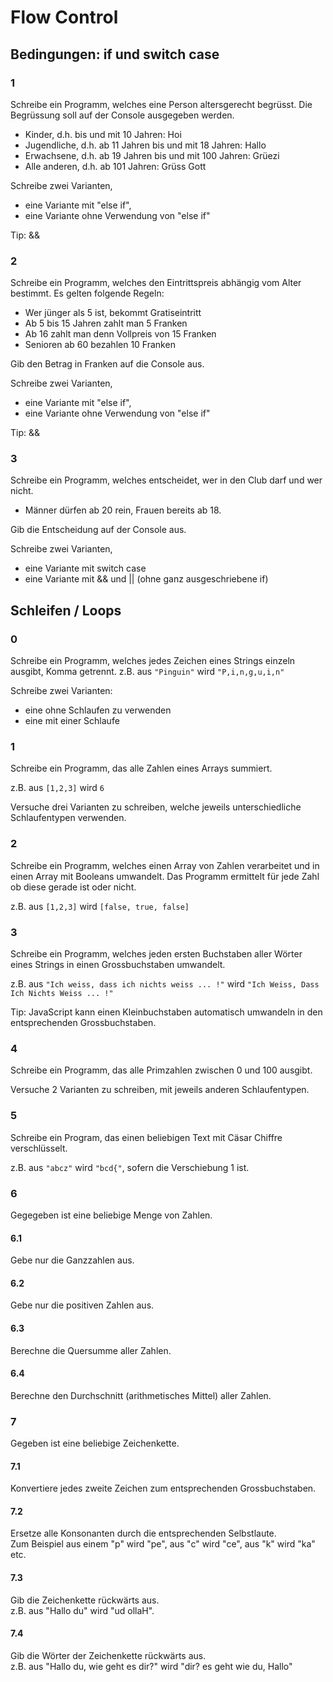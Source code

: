 # Flow Control

## Bedingungen: if und switch case

### 1
Schreibe ein Programm, welches eine Person altersgerecht begrüsst.
Die Begrüssung soll auf der Console ausgegeben werden.

- Kinder, d.h. bis und mit 10 Jahren: Hoi <name>
- Jugendliche, d.h. ab 11 Jahren bis und mit 18 Jahren: Hallo <name>
- Erwachsene, d.h. ab 19 Jahren bis und mit 100 Jahren: Grüezi <name>
- Alle anderen, d.h. ab 101 Jahren: Grüss Gott <name>

Schreibe zwei Varianten,
- eine Variante mit "else if",
- eine Variante ohne Verwendung von "else if"

Tip: &&

### 2
Schreibe ein Programm, welches den Eintrittspreis abhängig vom Alter bestimmt.
Es gelten folgende Regeln:
- Wer jünger als 5 ist, bekommt Gratiseintritt
- Ab 5 bis 15 Jahren zahlt man 5 Franken
- Ab 16 zahlt man denn Vollpreis von 15 Franken
- Senioren ab 60 bezahlen 10 Franken

Gib den Betrag in Franken auf die Console aus.

Schreibe zwei Varianten,
- eine Variante mit "else if",
- eine Variante ohne Verwendung von "else if"

Tip: &&

### 3
Schreibe ein Programm, welches entscheidet, wer in den Club darf und wer nicht.

- Männer dürfen ab 20 rein, Frauen bereits ab 18.

Gib die Entscheidung auf der Console aus.

Schreibe zwei Varianten,
- eine Variante mit switch case
- eine Variante mit && und || (ohne ganz ausgeschriebene if)

## Schleifen / Loops

### 0
Schreibe ein Programm, welches jedes Zeichen eines Strings einzeln ausgibt, Komma getrennt.
z.B. aus `"Pinguin"` wird `"P,i,n,g,u,i,n"`

Schreibe zwei Varianten:
- eine ohne Schlaufen zu verwenden
- eine mit einer Schlaufe

### 1
Schreibe ein Programm, das alle Zahlen eines Arrays summiert.

z.B. aus `[1,2,3]` wird `6`

Versuche drei Varianten zu schreiben, welche jeweils unterschiedliche Schlaufentypen verwenden.

### 2
Schreibe ein Programm, welches einen Array von Zahlen verarbeitet und in einen Array mit Booleans umwandelt.
Das Programm ermittelt für jede Zahl ob diese gerade ist oder nicht.

z.B. aus `[1,2,3]` wird `[false, true, false]`

### 3
Schreibe ein Programm, welches jeden ersten Buchstaben aller Wörter eines Strings in einen Grossbuchstaben umwandelt.

z.B. aus `"Ich weiss, dass ich nichts weiss ... !"` wird `"Ich Weiss, Dass Ich Nichts Weiss ... !"`

Tip: JavaScript kann einen Kleinbuchstaben automatisch umwandeln in den entsprechenden Grossbuchstaben.

### 4
Schreibe ein Programm, das alle Primzahlen zwischen 0 und 100 ausgibt.

Versuche 2 Varianten zu schreiben, mit jeweils anderen Schlaufentypen.

### 5
Schreibe ein Program, das einen beliebigen Text mit Cäsar Chiffre verschlüsselt.

z.B. aus `"abcz"` wird `"bcd{"`, sofern die Verschiebung 1 ist.


### 6
Gegegeben ist eine beliebige Menge von Zahlen.

#### 6.1
Gebe nur die Ganzzahlen aus.

#### 6.2
Gebe nur die positiven Zahlen aus.

#### 6.3
Berechne die Quersumme aller Zahlen.

#### 6.4
Berechne den Durchschnitt (arithmetisches Mittel) aller Zahlen.


### 7
Gegeben ist eine beliebige Zeichenkette.

#### 7.1
Konvertiere jedes zweite Zeichen zum entsprechenden Grossbuchstaben.

#### 7.2
Ersetze alle Konsonanten durch die entsprechenden Selbstlaute. \
Zum Beispiel aus einem "p" wird "pe", aus "c" wird "ce", aus "k" wird "ka" etc.

#### 7.3
Gib die Zeichenkette rückwärts aus. \
z.B. aus "Hallo du" wird "ud ollaH".

#### 7.4
Gib die Wörter der Zeichenkette rückwärts aus. \
z.B. aus "Hallo du, wie geht es dir?" wird "dir? es geht wie du, Hallo"



